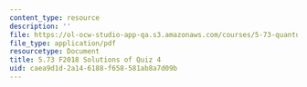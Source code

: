 ```yaml
---
content_type: resource
description: ''
file: https://ol-ocw-studio-app-qa.s3.amazonaws.com/courses/5-73-quantum-mechanics-i-fall-2018/caea9d1d2a146188f658581ab8a7d09b_MIT5_73F18_quiz4_soln.pdf
file_type: application/pdf
resourcetype: Document
title: 5.73 F2018 Solutions of Quiz 4
uid: caea9d1d-2a14-6188-f658-581ab8a7d09b
---
```

